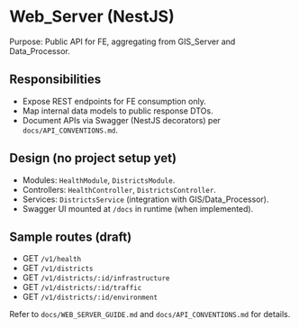 # Web_Server (NestJS)

Purpose: Public API for FE, aggregating from GIS_Server and Data_Processor.

## Responsibilities
- Expose REST endpoints for FE consumption only.
- Map internal data models to public response DTOs.
- Document APIs via Swagger (NestJS decorators) per `docs/API_CONVENTIONS.md`.

## Design (no project setup yet)
- Modules: `HealthModule`, `DistrictsModule`.
- Controllers: `HealthController`, `DistrictsController`.
- Services: `DistrictsService` (integration with GIS/Data_Processor).
- Swagger UI mounted at `/docs` in runtime (when implemented).

## Sample routes (draft)
- GET `/v1/health`
- GET `/v1/districts`
- GET `/v1/districts/:id/infrastructure`
- GET `/v1/districts/:id/traffic`
- GET `/v1/districts/:id/environment`

Refer to `docs/WEB_SERVER_GUIDE.md` and `docs/API_CONVENTIONS.md` for details.
